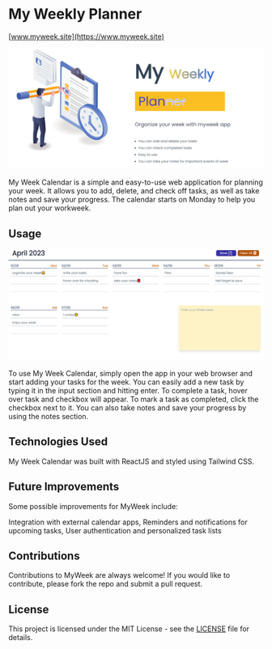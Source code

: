# My Weekly Planner

[www.myweek.site](https://www.myweek.site)

![My Week Calendar Intro](public/images/my-weekly-planner-intro.PNG)

My Week Calendar is a simple and easy-to-use web application for planning your week. It allows you to add, delete, and check off tasks, as well as take notes and save your progress. The calendar starts on Monday to help you plan out your workweek.

## Usage

![My Week Calendar Main](public/images/weekly-planner-main.PNG)

To use My Week Calendar, simply open the app in your web browser and start adding your tasks for the week. You can easily add a new task by typing it in the input section and hitting enter. To complete a task, hover over task and checkbox will appear. To mark a task as completed, click the checkbox next to it. You can also take notes and save your progress by using the notes section.

## Technologies Used

My Week Calendar was built with ReactJS and styled using Tailwind CSS.

## Future Improvements

Some possible improvements for MyWeek include:

Integration with external calendar apps,
Reminders and notifications for upcoming tasks,
User authentication and personalized task lists

## Contributions

Contributions to MyWeek are always welcome! If you would like to contribute, please fork the repo and submit a pull request.


## License

This project is licensed under the MIT License - see the [LICENSE](LICENSE) file for details.
